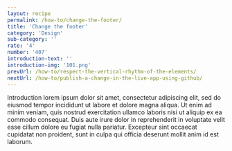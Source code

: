 ```yaml
---
layout: recipe
permalink: /how-to/change-the-footer/
title: 'Change the footer'
category: 'Design'
sub-category: ''
rate: '4'
number: '407'
introduction-text: ''
introduction-img: '101.png'
prevUrl: /how-to/respect-the-vertical-rhythm-of-the-elements/
nextUrl: /how-to/publish-a-change-in-the-live-app-using-github/
---
```


Introduction lorem ipsum dolor sit amet, consectetur adipiscing elit, sed do eiusmod tempor incididunt ut labore et dolore magna aliqua. Ut enim ad minim veniam, quis nostrud exercitation ullamco laboris nisi ut aliquip ex ea commodo consequat. Duis aute irure dolor in reprehenderit in voluptate velit esse cillum dolore eu fugiat nulla pariatur. Excepteur sint occaecat cupidatat non proident, sunt in culpa qui officia deserunt mollit anim id est laborum.

